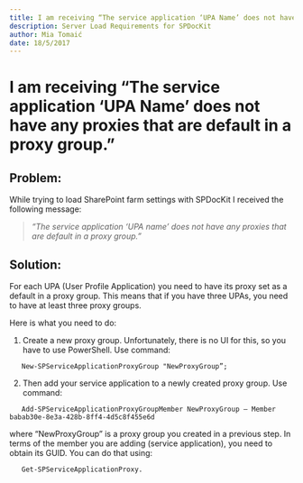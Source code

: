 ```yaml
---
title: I am receiving “The service application ‘UPA Name’ does not have any proxies that are default in a proxy group.”
description: Server Load Requirements for SPDocKit
author: Mia Tomaić
date: 18/5/2017
---
```


# I am receiving “The service application ‘UPA Name’ does not have any proxies that are default in a proxy group.”

## Problem:
While trying to load SharePoint farm settings with SPDocKit I received the following message:
> *“The service application ‘UPA name’ does not have any proxies that are default in a proxy group.”*

## Solution:
For each UPA (User Profile Application) you need to have its proxy set as a default in a proxy group. This means that if you have three UPAs, you need to have at least three proxy groups.

Here is what you need to do:

1. Create a new proxy group. Unfortunately, there is no UI for this, so you have to use PowerShell. Use command:
```
   New-SPServiceApplicationProxyGroup "NewProxyGroup”;
```

2. Then add your service application to a newly created proxy group. Use command:
```
   Add-SPServiceApplicationProxyGroupMember NewProxyGroup – Member babab30e-8e3a-428b-8ff4-4d5c8f455e6d 
```
   where “NewProxyGroup” is a proxy group you created in a previous step. In terms of the member you are adding (service application), you need to obtain its GUID. You can do that using:
```
   Get‐SPServiceApplicationProxy.
```